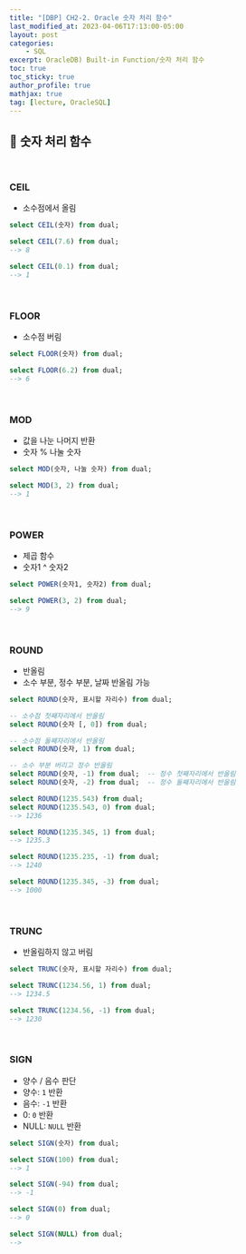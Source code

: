 ```yaml
---
title: "[DBP] CH2-2. Oracle 숫자 처리 함수"
last_modified_at: 2023-04-06T17:13:00-05:00
layout: post
categories:
    - SQL
excerpt: OracleDB) Built-in Function/숫자 처리 함수
toc: true
toc_sticky: true
author_profile: true
mathjax: true
tag: [lecture, OracleSQL]
---
```


## 🍈 숫자 처리 함수

<br>

### CEIL
- 소수점에서 올림

```sql
select CEIL(숫자) from dual;
```

```sql
select CEIL(7.6) from dual;
--> 8

select CEIL(0.1) from dual;
--> 1
```

<br>

### FLOOR
- 소수점 버림

```sql
select FLOOR(숫자) from dual;
```

```sql
select FLOOR(6.2) from dual;
--> 6
```

<br>

### MOD
- 값을 나눈 나머지 반환
- 숫자 % 나눌 숫자

```sql
select MOD(숫자, 나눌 숫자) from dual;
```

```sql
select MOD(3, 2) from dual;
--> 1
```

<br>

### POWER
- 제곱 함수
- 숫자1 ^ 숫자2

```sql
select POWER(숫자1, 숫자2) from dual;
```

```sql
select POWER(3, 2) from dual;
--> 9
```

<br>

### ROUND
- 반올림
- 소수 부분, 정수 부분, 날짜 반올림 가능

```sql
select ROUND(숫자, 표시할 자리수) from dual;

-- 소수점 첫째자리에서 반올림
select ROUND(숫자 [, 0]) from dual;

-- 소수점 둘째자리에서 반올림 
select ROUND(숫자, 1) from dual;

-- 소수 부분 버리고 정수 반올림
select ROUND(숫자, -1) from dual;  -- 정수 첫째자리에서 반올림
select ROUND(숫자, -2) from dual;  -- 정수 둘째자리에서 반올림
```

```sql
select ROUND(1235.543) from dual; 
select ROUND(1235.543, 0) from dual;
--> 1236

select ROUND(1235.345, 1) from dual;
--> 1235.3

select ROUND(1235.235, -1) from dual;
--> 1240

select ROUND(1235.345, -3) from dual;
--> 1000
```

<br>

### TRUNC
- 반올림하지 않고 버림

```sql
select TRUNC(숫자, 표시할 자리수) from dual;
```

```sql
select TRUNC(1234.56, 1) from dual;
--> 1234.5

select TRUNC(1234.56, -1) from dual;
--> 1230
```

<br>

### SIGN
- 양수 / 음수 판단
- 양수: `1` 반환
- 음수: `-1` 반환
- 0: `0` 반환
- NULL: `NULL` 반환

```sql
select SIGN(숫자) from dual;
```

```sql
select SIGN(100) from dual;
--> 1

select SIGN(-94) from dual;
--> -1

select SIGN(0) from dual;
--> 0

select SIGN(NULL) from dual;
-->

```
